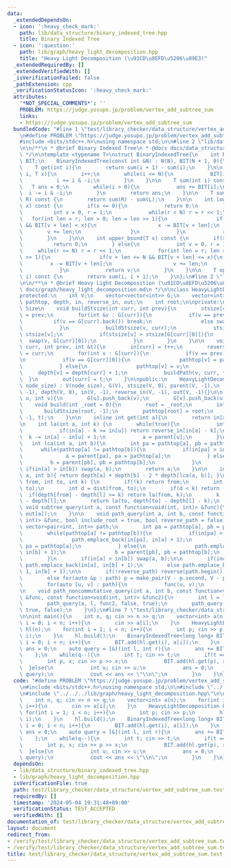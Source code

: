 ```yaml
---
data:
  _extendedDependsOn:
  - icon: ':heavy_check_mark:'
    path: lib/data_structure/binary_indexed_tree.hpp
    title: Binary Indexed Tree
  - icon: ':question:'
    path: lib/graph/heavy_light_decomposition.hpp
    title: "Heavy Light Decomposition (\u91CD\u8EFD\u5206\u89E3)"
  _extendedRequiredBy: []
  _extendedVerifiedWith: []
  _isVerificationFailed: false
  _pathExtension: cpp
  _verificationStatusIcon: ':heavy_check_mark:'
  attributes:
    '*NOT_SPECIAL_COMMENTS*': ''
    PROBLEM: https://judge.yosupo.jp/problem/vertex_add_subtree_sum
    links:
    - https://judge.yosupo.jp/problem/vertex_add_subtree_sum
  bundledCode: "#line 1 \"test/library_checker/data_structure/vertex_add_subtree_sum.test.cpp\"\
    \n#define PROBLEM \"https://judge.yosupo.jp/problem/vertex_add_subtree_sum\"\n\
    #include <bits/stdc++.h>\nusing namespace std;\n\n#line 2 \"lib/data_structure/binary_indexed_tree.hpp\"\
    \n\n/**\n * @brief Binary Indexed Tree\n * @docs docs/data_structure/binary_indexed_tree.md\n\
    \ */\n\ntemplate <typename T>\nstruct BinaryIndexedTree{\n    int N;\n    vector<T>\
    \ BIT;\n    BinaryIndexedTree(const int &N) : N(N), BIT(N + 1, 0){\n    }\n\n\
    \    T get(int i){\n        return sum(i + 1) - sum(i);\n    }\n\n    void add(int\
    \ i, T x){\n        i++;\n        while(i <= N){\n            BIT[i] += x;\n \
    \           i += i & -i;\n        }\n    }\n\n    T sum(int i) const {\n     \
    \   T ans = 0;\n        while(i > 0){\n            ans += BIT[i];\n          \
    \  i -= i & -i;\n        }\n        return ans;\n    }\n\n    T sum(int L, int\
    \ R) const {\n        return sum(R) - sum(L);\n    }\n\n    int lower_bound(T\
    \ x) const {\n        if(x <= 0){\n            return 0;\n        } else{\n  \
    \          int v = 0, r = 1;\n            while(r < N) r = r << 1;\n         \
    \   for(int len = r; len > 0; len = len >> 1){\n                if(v + len < N\
    \ && BIT[v + len] < x){\n                    x -= BIT[v + len];\n            \
    \        v += len;\n                }\n            }\n            return v;\n\
    \        }\n    }\n\n    int upper_bound(T x) const {\n        if(x < 0){\n  \
    \          return 0;\n        } else{\n            int v = 0, r = 1;\n       \
    \     while(r <= N) r = r << 1;\n            for(int len = r; len > 0; len = len\
    \ >> 1){\n                if(v + len <= N && BIT[v + len] <= x){\n           \
    \         x -= BIT[v + len];\n                    v += len;\n                }\n\
    \            }\n            return v;\n        }\n    }\n\n    T operator [](int\
    \ i) const {\n        return sum(i, i + 1);\n    }\n};\n#line 2 \"lib/graph/heavy_light_decomposition.hpp\"\
    \n\n/**\n * @brief Heavy Light Decomposition (\u91CD\u8EFD\u5206\u89E3)\n * @docs\
    \ docs/graph/heavy_light_decomposition.md\n */\n\nclass HeavyLightDecomposition{\n\
    protected:\n    int V;\n    vector<vector<int>> G;\n    vector<int> stsize, parent,\
    \ pathtop, depth, in, reverse_in, out;\n    int root;\n\nprivate:\n    // Subtree\
    \ Size\n    void buildStsize(int curr, int prev){\n        stsize[curr] = 1, parent[curr]\
    \ = prev;\n        for(int &v : G[curr]){\n            if(v == prev){\n      \
    \          if(v == G[curr].back()) break;\n                else swap(v, G[curr].back());\n\
    \            }\n            buildStsize(v, curr);\n            stsize[curr] +=\
    \ stsize[v];\n            if(stsize[v] > stsize[G[curr][0]]){\n              \
    \  swap(v, G[curr][0]);\n            }\n        }\n    }\n\n    void buildPath(int\
    \ curr, int prev, int &t){\n        in[curr] = t++;\n        reverse_in[in[curr]]\
    \ = curr;\n        for(int v : G[curr]){\n            if(v == prev) continue;\n\
    \n            if(v == G[curr][0]){\n                pathtop[v] = pathtop[curr];\n\
    \            } else{\n                pathtop[v] = v;\n            }\n       \
    \     depth[v] = depth[curr] + 1;\n            buildPath(v, curr, t);\n      \
    \  }\n        out[curr] = t;\n    }\n\npublic:\n    HeavyLightDecomposition(int\
    \ node_size) : V(node_size), G(V), stsize(V, 0), parent(V, -1),\n        pathtop(V,\
    \ -1), depth(V, 0), in(V, -1), reverse_in(V, -1), out(V, -1){}\n\n    void add_edge(int\
    \ u, int v){\n        G[u].push_back(v);\n        G[v].push_back(u);\n    }\n\n\
    \    void build(int _root = 0){\n        root = _root;\n        int t = 0;\n \
    \       buildStsize(root, -1);\n        pathtop[root] = root;\n        buildPath(root,\
    \ -1, t);\n    }\n\n    inline int get(int a){\n        return in[a];\n    }\n\
    \n    int la(int a, int k) {\n        while(true){\n            int u = pathtop[a];\n\
    \            if(in[a] - k >= in[u]) return reverse_in[in[a] - k];\n          \
    \  k -= in[a] - in[u] + 1;\n            a = parent[u];\n        }\n    }\n\n \
    \   int lca(int a, int b){\n        int pa = pathtop[a], pb = pathtop[b];\n  \
    \      while(pathtop[a] != pathtop[b]){\n            if(in[pa] > in[pb]){\n  \
    \              a = parent[pa], pa = pathtop[a];\n            } else{\n       \
    \         b = parent[pb], pb = pathtop[b];\n            }\n        }\n       \
    \ if(in[a] > in[b]) swap(a, b);\n        return a;\n    }\n\n    int dist(int\
    \ a, int b){ return depth[a] + depth[b] - 2 * depth[lca(a, b)]; }\n\n    int jump(int\
    \ from, int to, int k) {\n        if(!k) return from;\n        int l = lca(from,\
    \ to);\n        int d = dist(from, to);\n        if(d < k) return -1;\n      \
    \  if(depth[from] - depth[l] >= k) return la(from, k);\n        k -= depth[from]\
    \ - depth[l];\n        return la(to, depth[to] - depth[l] - k);\n    }\n\n   \
    \ void subtree_query(int a, const function<void(int, int)> &func){\n        func(in[a],\
    \ out[a]);\n    }\n\n    void path_query(int a, int b, const function<void(int,\
    \ int)> &func, bool include_root = true, bool reverse_path = false){\n       \
    \ vector<pair<int, int>> path;\n        int pa = pathtop[a], pb = pathtop[b];\n\
    \        while(pathtop[a] != pathtop[b]){\n            if(in[pa] > in[pb]){\n\
    \                path.emplace_back(in[pa], in[a] + 1);\n                a = parent[pa],\
    \ pa = pathtop[a];\n            } else{\n                path.emplace_back(in[pb],\
    \ in[b] + 1);\n                b = parent[pb], pb = pathtop[b];\n            }\n\
    \        }\n        if(in[a] > in[b]) swap(a, b);\n\n        if(include_root)\
    \ path.emplace_back(in[a], in[b] + 1);\n        else path.emplace_back(in[a] +\
    \ 1, in[b] + 1);\n\n        if(!reverse_path) reverse(path.begin(), path.end());\n\
    \        else for(auto &p : path) p = make_pair(V - p.second, V - p.first);\n\n\
    \        for(auto [u, v] : path){\n            func(u, v);\n        }\n    }\n\
    \n    void path_noncommutative_query(int a, int b, const function<void(int, int)>\
    \ &func, const function<void(int, int)> &func2){\n        int l = lca(a, b);\n\
    \        path_query(a, l, func2, false, true);\n        path_query(l, b, func,\
    \ true, false);\n    }\n};\n#line 7 \"test/library_checker/data_structure/vertex_add_subtree_sum.test.cpp\"\
    \n\nint main(){\n    int n, q; cin >> n >> q;\n    vector<int> a(n);\n    for(int\
    \ i = 0; i < n; i++){\n        cin >> a[i];\n    }\n    HeavyLightDecomposition\
    \ hl(n);\n    for(int i = 1; i < n; i++){\n        int p; cin >> p;\n        hl.add_edge(p,\
    \ i);\n    }\n    hl.build();\n    BinaryIndexedTree<long long> BIT(n);\n    for(int\
    \ i = 0; i < n; i++){\n        BIT.add(hl.get(i), a[i]);\n    }\n    long long\
    \ ans = 0;\n    auto query = [&](int l, int r){\n        ans += BIT.sum(l, r);\n\
    \    };\n    while(q--){\n        int t; cin >> t;\n        if(t == 0){\n    \
    \        int p, x; cin >> p >> x;\n            BIT.add(hl.get(p), x);\n      \
    \  }else{\n            int u; cin >> u;\n            ans = 0;\n            hl.subtree_query(u,\
    \ query);\n            cout << ans << \"\\n\";\n        }\n    }\n}\n"
  code: "#define PROBLEM \"https://judge.yosupo.jp/problem/vertex_add_subtree_sum\"\
    \n#include <bits/stdc++.h>\nusing namespace std;\n\n#include \"../../../lib/data_structure/binary_indexed_tree.hpp\"\
    \n#include \"../../../lib/graph/heavy_light_decomposition.hpp\"\n\nint main(){\n\
    \    int n, q; cin >> n >> q;\n    vector<int> a(n);\n    for(int i = 0; i < n;\
    \ i++){\n        cin >> a[i];\n    }\n    HeavyLightDecomposition hl(n);\n   \
    \ for(int i = 1; i < n; i++){\n        int p; cin >> p;\n        hl.add_edge(p,\
    \ i);\n    }\n    hl.build();\n    BinaryIndexedTree<long long> BIT(n);\n    for(int\
    \ i = 0; i < n; i++){\n        BIT.add(hl.get(i), a[i]);\n    }\n    long long\
    \ ans = 0;\n    auto query = [&](int l, int r){\n        ans += BIT.sum(l, r);\n\
    \    };\n    while(q--){\n        int t; cin >> t;\n        if(t == 0){\n    \
    \        int p, x; cin >> p >> x;\n            BIT.add(hl.get(p), x);\n      \
    \  }else{\n            int u; cin >> u;\n            ans = 0;\n            hl.subtree_query(u,\
    \ query);\n            cout << ans << \"\\n\";\n        }\n    }\n}"
  dependsOn:
  - lib/data_structure/binary_indexed_tree.hpp
  - lib/graph/heavy_light_decomposition.hpp
  isVerificationFile: true
  path: test/library_checker/data_structure/vertex_add_subtree_sum.test.cpp
  requiredBy: []
  timestamp: '2024-05-04 19:31:48+09:00'
  verificationStatus: TEST_ACCEPTED
  verifiedWith: []
documentation_of: test/library_checker/data_structure/vertex_add_subtree_sum.test.cpp
layout: document
redirect_from:
- /verify/test/library_checker/data_structure/vertex_add_subtree_sum.test.cpp
- /verify/test/library_checker/data_structure/vertex_add_subtree_sum.test.cpp.html
title: test/library_checker/data_structure/vertex_add_subtree_sum.test.cpp
---
```

